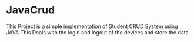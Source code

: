 # JavaCrud
This Project is a simple implementation of Student CRUD System using JAVA
This Deals with the login and logout of the devices and store the data
